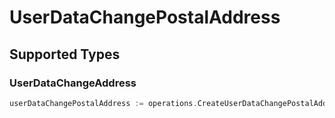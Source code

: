 # UserDataChangePostalAddress


## Supported Types

### UserDataChangeAddress

```go
userDataChangePostalAddress := operations.CreateUserDataChangePostalAddressUserDataChangeAddress(operations.UserDataChangeAddress{/* values here */})
```

